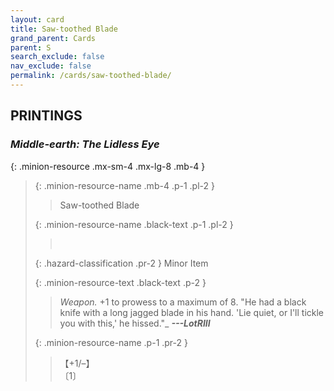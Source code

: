 ```yaml
---
layout: card
title: Saw-toothed Blade
grand_parent: Cards
parent: S
search_exclude: false
nav_exclude: false
permalink: /cards/saw-toothed-blade/
---
```


## PRINTINGS


### _Middle-earth: The Lidless Eye_

{: .minion-resource .mx-sm-4 .mx-lg-8 .mb-4 }
> {: .minion-resource-name .mb-4 .p-1 .pl-2 }
> > <div class="hazard-mp"></div>
> > <div class="card-name">Saw-toothed Blade</div>
>
> {: .minion-resource-name .black-text .p-1 .pl-2 }
> > &nbsp;
>
> {: .hazard-classification .pr-2 }
> Minor Item
>
> {: .minion-resource-text .black-text .p-2 }
> > _Weapon._ +1 to prowess to a maximum of 8.   "He had a black knife with a long jagged blade in his hand. 'Lie quiet, or I'll tickle you with this,' he hissed."_ ***---&NoBreak;LotRIII*** 
> 
> {: .minion-resource-name .p-1 .pr-2 }
> > <div class="card-shield">【+1/&ndash;】</div>
> > <div class="card-corruption-white">〔1〕</div>
